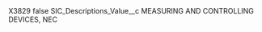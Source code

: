 <?xml version="1.0" encoding="UTF-8"?>
<CustomMetadata xmlns="http://soap.sforce.com/2006/04/metadata" xmlns:xsi="http://www.w3.org/2001/XMLSchema-instance" xmlns:xsd="http://www.w3.org/2001/XMLSchema">
    <label>X3829</label>
    <protected>false</protected>
    <values>
        <field>SIC_Descriptions_Value__c</field>
        <value xsi:type="xsd:string">MEASURING AND CONTROLLING DEVICES, NEC</value>
    </values>
</CustomMetadata>
